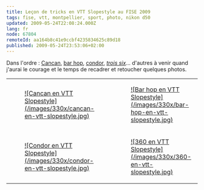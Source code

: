 ```yaml
---
title: Leçon de tricks en VTT Slopestyle au FISE 2009
tags: fise, vtt, montpellier, sport, photo, nikon d50
updated: 2009-05-24T22:08:24.000Z
lang: fr
node: 67804
remoteId: aa164b8c41e9ccbf4235834625c89d18
published: 2009-05-24T23:53:06+02:00
---
```


Dans l'ordre : [Cancan](/images/cancan-en-vtt-slopestyle.jpg), [bar hop](/images/bar-hop-en-vtt-slopestyle.jpg), [condor](/images/condor-en-vtt-slopestyle.jpg), [*trois six*](/images/360-en-vtt-slopestyle.jpg)... d'autres à venir quand j'aurai le courage et le temps de recadrer et retoucher quelques photos.

<table class="table-centre"><tr><td><figure class="object-center"><a href="/images/cancan-en-vtt-slopestyle.jpg">![Cancan en VTT Slopestyle](/images/330x/cancan-en-vtt-slopestyle.jpg)
</a></figure></td>
<td><figure class="object-center"><a href="/images/bar-hop-en-vtt-slopestyle.jpg">![Bar hop en VTT Slopestyle](/images/330x/bar-hop-en-vtt-slopestyle.jpg)
</a></figure></td>
</tr>
<tr><td><figure class="object-center"><a href="/images/condor-en-vtt-slopestyle.jpg">![Condor en VTT Slopestyle](/images/330x/condor-en-vtt-slopestyle.jpg)
</a></figure></td>
<td><figure class="object-center"><a href="/images/360-en-vtt-slopestyle.jpg">![360 en VTT Slopestyle](/images/330x/360-en-vtt-slopestyle.jpg)
</a></figure></td>
</tr>

</table>
